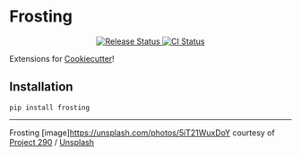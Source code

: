 # Frosting

<p align="center">
<a href="https://pypi.python.org/pypi/frosting">
    <img src="https://img.shields.io/pypi/v/frosting.svg"
        alt = "Release Status">
</a>
<a href="https://github.com/ryangallen/frosting/actions">
    <img src="https://github.com/ryangallen/frosting/actions/workflows/main.yml/badge.svg?branch=release" alt="CI Status">
</a>
<!-- <a href="https://frosting.readthedocs.io/en/latest/?badge=latest">
    <img src="https://readthedocs.org/projects/frosting/badge/?version=latest" alt="Documentation Status">
</a> -->
</p>

Extensions for [Cookiecutter](https://github.com/cookiecutter/cookiecutter)!

<!-- [Documentation](https://frosting.readthedocs.io) -->

## Installation

`pip install frosting`

---

Frosting [image]https://unsplash.com/photos/5iT21WuxDoY courtesy of [Project 290](https://unsplash.com/@project290) / [Unsplash](https://unsplash.com/license)
